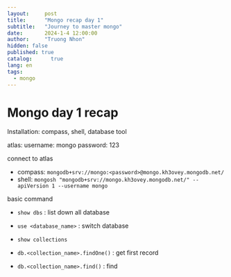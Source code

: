 ```yaml
---
layout:     post
title:      "Mongo recap day 1"
subtitle:   "Journey to master mongo"
date:       2024-1-4 12:00:00
author:     "Truong Nhon"
hidden: false
published: true
catalog:      true
lang: en
tags:
  - mongo
---
```


# Mongo day 1 recap

Installation: compass, shell, database tool

atlas: username: mongo password: 123

connect to atlas

- compass: `mongodb+srv://mongo:<password>@mongo.kh3ovey.mongodb.net/`
- shell: `mongosh "mongodb+srv://mongo.kh3ovey.mongodb.net/" --apiVersion 1 --username mongo`

basic command

- `show dbs` : list down all database
- `use <database_name>` : switch database 
- `show collections`
- `db.<collection_name>.findOne()` : get first record

- `db.<collection_name>.find()` : find